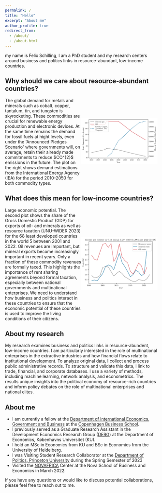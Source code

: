 ```yaml
---
permalink: /
title: "Hello"
excerpt: "About me"
author_profile: true
redirect_from: 
  - /about/
  - /about.html
---
```


my name is Felix Schilling, I am a PhD student and my research centers around business and politics links in resource-abundant, low-income countries.


## Why should we care about resource-abundant countries?

<div style="display: flex; align-items: center;">
    <div style="flex: 1;">
        The global demand for metals and minerals such as cobalt, copper, tantalum, tin, and tungsten is skyrocketing.
        These commodities are crucial for renewable energy production and electronic devices. At the same time remains the demand for fossil fuels at hight levels, even under the 'Announced Pledges Scenario' where governments will, on average, retain their already made commitments to reduce $CO^{2}$ emissions in the future. The plot on the right shows demand estimations from the International Energy Agency (IEA) for the period 2010-2050 for both commodity types.
    </div>
    <div style="flex: 1; text-align: center;">
        <img src="files/linechart/global_demand.jpg" alt="Global Demand">
    </div>
</div>
   
## What does this mean for low-income countries?

<div style="display: flex; align-items: center;">
    <div style="flex: 1;">
        Large economic potential. The second plot shows the share of the Gross Domestic Product (GDP) for exports of oil- and minerals as well as resource taxation (UNU-WIDER 2023) for the 68 least developed countries in the world 5 between 2001 and 2022. Oil revenues are important, but mineral exports become increasingly important in recent years. Only a fraction of these commodity revenues are formally taxed. This highlights the importance of rent sharing agreements beyond formal taxation, especially between national governments and multinational enterprises. We need to understand how business and politics interact in these countries to ensure that the economic potential of these countries is used to improve the living conditions of their citizens.
    </div>
    <div style="flex: 1; text-align: center;">
        <img src="files/linechart/taxes_resource_exports_gdp.jpg" alt="Taxes and Resource Exports">
    </div>
</div>
        

## About my research
My research examines business and politics links in resource-abundent, low-income countries. I am particularly interested in the role of multinational enterprises in the extractive industries and
how financial flows relate to institutional development.  To analyze original data, I collect and process public administrative records. To structure and validate this data, I link to trade, financial, and corporate databases. I use a variety of methods, including machine learning, network analysis, and econometrics. The results unique insights into the political economy of resource-rich countries and inform policy debates on the role of multinational enterprises and national elites.
## About me

- I am currently a fellow at the [Department of International Economics, Government and Business](https://www.cbs.dk/en/research/departments-and-centres/department-of-international-economics-government-and-business) at the [Copenhagen Business School](https://www.cbs.dk/en).
- I previously served as a Graduate Research Assistant in the Development Economics Research Group ([DERG](https://www.econ.ku.dk/derg/)) at the Department of Economics, Københavns Universitet (KU).
- I hold an MSc in Economics from KU and BSc in Economics from the University of Heidelberg.
- I was Visiting Student Research Collaborator at the [Department of Politics, Princeton University](https://politics.princeton.edu/) during the Spring Semester of 2023
- Visited the [NOVAFRICA](https://novafrica.org/) Center at the Nova School of Business and Economics in March 2022.

If you have any questions or would like to discuss potential collaborations, please feel free to reach out to me.
